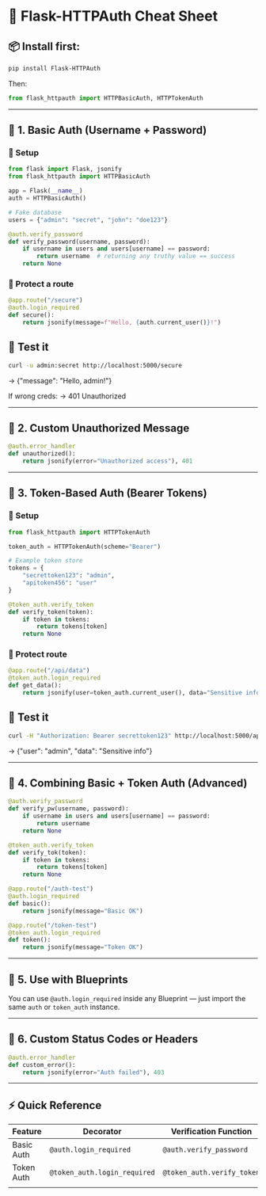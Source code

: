 # 🧾 Flask-HTTPAuth Cheat Sheet

## 📦 Install first:
```bash
pip install Flask-HTTPAuth
```


Then:
```python
from flask_httpauth import HTTPBasicAuth, HTTPTokenAuth
```

---
## 🧩 1. Basic Auth (Username + Password)
### 🔹 Setup
```python
from flask import Flask, jsonify
from flask_httpauth import HTTPBasicAuth

app = Flask(__name__)
auth = HTTPBasicAuth()

# Fake database
users = {"admin": "secret", "john": "doe123"}

@auth.verify_password
def verify_password(username, password):
    if username in users and users[username] == password:
        return username  # returning any truthy value == success
    return None
```

### 🔹 Protect a route
```python
@app.route("/secure")
@auth.login_required
def secure():
    return jsonify(message=f"Hello, {auth.current_user()}!")
```

## 🔹 Test it
```bash
curl -u admin:secret http://localhost:5000/secure
```

→ {"message": "Hello, admin!"}

If wrong creds:
→ 401 Unauthorized

---
## 🧩 2. Custom Unauthorized Message
```python
@auth.error_handler
def unauthorized():
    return jsonify(error="Unauthorized access"), 401
```

---
## 🧩 3. Token-Based Auth (Bearer Tokens)
### 🔹 Setup
```python
from flask_httpauth import HTTPTokenAuth

token_auth = HTTPTokenAuth(scheme="Bearer")

# Example token store
tokens = {
    "secrettoken123": "admin",
    "apitoken456": "user"
}

@token_auth.verify_token
def verify_token(token):
    if token in tokens:
        return tokens[token]
    return None
```

### 🔹 Protect route
```python
@app.route("/api/data")
@token_auth.login_required
def get_data():
    return jsonify(user=token_auth.current_user(), data="Sensitive info")
```

## 🔹 Test it
```bash
curl -H "Authorization: Bearer secrettoken123" http://localhost:5000/api/data
```

→ {"user": "admin", "data": "Sensitive info"}

---
## 🧩 4. Combining Basic + Token Auth (Advanced)
```python
@auth.verify_password
def verify_pw(username, password):
    if username in users and users[username] == password:
        return username
    return None

@token_auth.verify_token
def verify_tok(token):
    if token in tokens:
        return tokens[token]
    return None

@app.route("/auth-test")
@auth.login_required
def basic():
    return jsonify(message="Basic OK")

@app.route("/token-test")
@token_auth.login_required
def token():
    return jsonify(message="Token OK")
```

---
## 🧩 5. Use with Blueprints

You can use `@auth.login_required` inside any Blueprint — just import the same `auth` or `token_auth` instance.

---
## 🧩 6. Custom Status Codes or Headers
```python
@auth.error_handler
def custom_error():
    return jsonify(error="Auth failed"), 403
```

---
## ⚡ Quick Reference
| Feature    | Decorator                    | Verification Function      | Header Example                                   |
| ---------- | ---------------------------- | -------------------------- | ------------------------------------------------ |
| Basic Auth | `@auth.login_required`       | `@auth.verify_password`    | `Authorization: Basic base64(username:password)` |
| Token Auth | `@token_auth.login_required` | `@token_auth.verify_token` | `Authorization: Bearer <token>`                  |
|            |                              |                            |                                                  |
